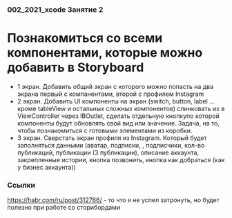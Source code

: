 ### 002_2021_xcode Занятие 2

# Познакомиться со всеми компонентами, которые можно добавить в Storyboard
* 1 экран. Добавить общий экран с которого можно попасть на два экрана первый с компанентами, второй с профилем Instagram 
* 2 экран. Добавить UI компоненты на экран (switch, button, label ... кроме tableView и остальных сложных компонентов) слинковать их в ViewController через IBOutlet, сделать отдельную кнопкупо которой компоненты будут обновлять свой вид или значение. Задача, на то, чтобы познакомиться с готовыми элементами из коробки.
* 3 экран. Сверстать экран профиля из Instagram. Который будет заполняться данными (аватар, подписки, , подписчики, кол-во публикаций, публикации (3 публикации), описание аккаунта, закрепленные истории, кнопка позвонить, кнопка как добраться (как у бизнес аккаунта))

### Ссылки
https://habr.com/ru/post/312766/ - то что я не успел затронуть, но будет полезно при работе со сторибордами
